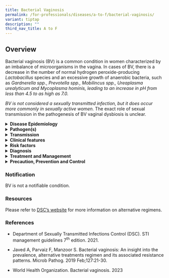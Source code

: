 ```yaml
---
title: Bacterial Vaginosis
permalink: /for-professionals/diseases/a-to-f/bacterial-vaginosis/
variant: tiptap
description: ""
third_nav_title: A to F
---
```

<h2>Overview</h2>
<p>Bacterial vaginosis (BV) is a common condition in women characterized
by an imbalance of microorganisms in the vagina. In cases of BV, there
is a decrease in the number of normal hydrogen peroxide-producing <em>Lactobacillus </em>species
and an excessive growth of anaerobic bacteria, such as <em>Gardnerella spp.</em>,&nbsp;<em>Prevotella spp., Mobilincus spp., Ureaplasma urealyticum and Mycoplasma hominis, leading to an increase in pH from less than 4.5 to as high as 7.0.</em>
</p>
<p></p>
<p><em>BV is not considered a sexually transmitted infection, but it does occur more commonly in sexually active women. </em>The
exact role of sexual transmission in the pathogenesis of BV vaginal dysbiosis
is unclear.</p>
<p></p>
<div data-type="detailGroup" class="isomer-accordion isomer-accordion-white">
<details class="isomer-details">
<summary><strong>Disease Epidemiology</strong>
</summary>
<div data-type="detailsContent" class="isomer-details-content">
<p>BV is the most common vaginal infection found in women of reproductive
age and is estimated to occur in anywhere from 5 to 70% of women. Globally,
it is more commonly reported in low-resource settings and areas with limited
access to healthcare.</p>
</div>
</details>
<details class="isomer-details">
<summary><strong>Pathogen(s)</strong>
</summary>
<div data-type="detailsContent" class="isomer-details-content">
<p>The organisms most commonly associated with BV are&nbsp;<em>G. vaginalis, Bacteroides spp, Prevotella</em> spp.,&nbsp;<em>Mobiluncus</em>&nbsp;spp<em>.,</em>  <em>Ureaplasma </em>urealyticum<em> </em>and&nbsp;<em>Mycoplasma hominis.</em>
</p>
</div>
</details>
<details class="isomer-details">
<summary><strong>Transmission</strong>
</summary>
<div data-type="detailsContent" class="isomer-details-content">
<p><em>BV is not considered a sexually transmitted infection, but it does occur more commonly in sexually active women. </em>The
exact role of sexual transmission in the pathogenesis of BV vaginal dysbiosis
is unclear.</p>
<p><strong>Incubation period</strong>: 4 days</p>
<p><strong>Infectious period: </strong>NA</p>
</div>
</details>
<details class="isomer-details">
<summary><strong>Clinical features</strong>
</summary>
<div data-type="detailsContent" class="isomer-details-content">
<p>BV may be asymptomatic. Common symptoms include:</p>
<ul data-tight="true" class="tight">
<li>
<p>unusual vaginal discharge that is thin and grayish-white</p>
</li>
<li>
<p>a fishy odour from the vagina, especially after sex</p>
</li>
<li>
<p>itching or irritation around the vagina</p>
</li>
<li>
<p>burning during urination</p>
</li>
</ul>
<p>&nbsp;</p>
<p>At times, BV will go away without treatment. However, if untreated it
can lead to:</p>
<ul data-tight="true" class="tight">
<li>
<p>problems in pregnancy (for example, spontaneous abortion and preterm delivery
for pregnant women with BV)</p>
</li>
<li>
<p>higher risk of STIs and HIV</p>
</li>
<li>
<p>pelvic inflammatory disease</p>
</li>
</ul>
</div>
</details>
<details class="isomer-details">
<summary><strong>Risk factors</strong>
</summary>
<div data-type="detailsContent" class="isomer-details-content">
<p>Risk factors include:</p>
<ul data-tight="true" class="tight">
<li>
<p>vaginal douching</p>
</li>
<li>
<p>receptive cunnilingus</p>
</li>
<li>
<p>recent change of sex partner</p>
</li>
<li>
<p>smoking</p>
</li>
<li>
<p>presence of an STI</p>
</li>
</ul>
</div>
</details>
<details class="isomer-details">
<summary><strong>Diagnosis</strong>
</summary>
<div data-type="detailsContent" class="isomer-details-content">
<p>BV is often diagnosed by the Amsel criteria, with at least three of the
four criteria should be present:</p>
<ul data-tight="true" class="tight">
<li>
<p>Thin homogenous vaginal discharge that coats the vaginal wall and vestibule</p>
</li>
<li>
<p>pH of vaginal fluid &gt; 4.5</p>
</li>
<li>
<p>Positive amine (fish-like) odour test (“whiff test”) before or after addition
of 10% KOH</p>
</li>
<li>
<p>Presence of clue cells on microscopy of vaginal discharge.</p>
</li>
</ul>
</div>
</details>
<details class="isomer-details">
<summary><strong>Treatment and Management</strong>
</summary>
<div data-type="detailsContent" class="isomer-details-content">
<p>Patients should be asked to avoid vaginal douching, use of shower gels,
antiseptic agents or shampoos in the bath.</p>
<p></p>
<p>Recommended regimens for BV:</p>
<ul data-tight="true" class="tight">
<li>
<p><strong>Metronidazole&nbsp;400-</strong>500 mg orally 2 times/day for
5 to 7 days or</p>
</li>
<li>
<p><strong>Metronidazole 2g orally single dose or</strong>
</p>
</li>
<li>
<p><strong>Metronidazole gel 0.75%</strong>&nbsp;one full applicator (5 g)
intravaginally daily for 5 days or</p>
</li>
<li>
<p><strong>Clindamycin cream 2%</strong>&nbsp;one full applicator (5 g) intravaginally
at bedtime for 7 days</p>
</li>
</ul>
<p></p>
<p>Recommended regimens for BV in pregnancy:</p>
<ul data-tight="true" class="tight">
<li>
<p><strong>Metronidazole&nbsp;400-</strong>500 mg orally 2 times/day for
7 days or</p>
</li>
<li>
<p><strong>Metronidazole 200mg orally 3 times/day for 7 days or</strong>
</p>
</li>
<li>
<p><strong>Clindamycin 300mg orally 2 times/day for 7 days</strong>
</p>
</li>
</ul>
<p></p>
<p>Follow-up is not necessary if symptoms resolve. For high-risk pregnant
women, a one-month follow-up visit is recommended to evaluate if treatment
is successful. Long-term maintenance regimens are not recommended.</p>
<p>Alternative regimen can be given for recurrent disease. Please refer to
<a href="https://www.nsc.com.sg/dsc/healthcare-professionals/publications/Pages/STI-Management-Guidelines.aspx" rel="noopener noreferrer nofollow" target="_blank">DSC’s website</a>for more information on alternative regimens.</p>
</div>
</details>
<details class="isomer-details">
<summary><strong>Precaution, Prevention and Control</strong>
</summary>
<div data-type="detailsContent" class="isomer-details-content">
<p>The cause of BV is not yet understood. The following basic preventive
measures may help lower the risk of getting BV:</p>
<ul data-tight="true" class="tight">
<li>
<p>Avoid douching and feminine sprays</p>
</li>
<li>
<p>Not having sex</p>
</li>
<li>
<p>Limit the number of sex partners</p>
</li>
<li>
<p>Use condoms consistently</p>
</li>
</ul>
</div>
</details>
</div>
<p></p>
<h3>Notification</h3>
<p>BV is not a notifiable condition.</p>
<h3>Resources</h3>
<p>Please refer to <a href="https://www.nsc.com.sg/dsc/healthcare-professionals/publications/Pages/STI-Management-Guidelines.aspx" rel="noopener noreferrer nofollow" target="_blank">DSC’s website</a> for
more information on alternative regimens.</p>
<h3>References</h3>
<ul data-tight="true" class="tight">
<li>
<p>Department of Sexually Transmitted Infections Control (DSC). STI management
guidelines 7<sup>th</sup> edition. 2021.</p>
</li>
<li>
<p>Javed A, Parvaiz F, Manzoor S.&nbsp;Bacterial&nbsp;vaginosis: An insight
into the prevalence, alternative treatments regimen and its associated
resistance patterns.&nbsp;Microb Pathog.&nbsp;2019 Feb;127:21-30.</p>
</li>
<li>
<p>World Health Organization. Bacterial vaginosis. 2023</p>
</li>
</ul>
<p></p>
<p></p>